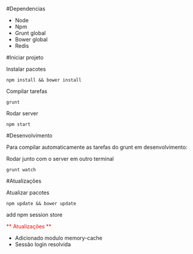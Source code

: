#Dependencias
<ul>
	<li>Node</li>
	<li>Npm</li>
	<li>Grunt global</li>
	<li>Bower global</li>
	<li>Redis</li>
</ul>

#Iniciar projeto
<p>Instalar pacotes</p>
<code>npm install && bower install</code>

<p>Compilar tarefas</p>
<code>grunt</code>

<p>Rodar server</p>
<code>npm start</code>

#Desenvolvimento

<p>Para compilar automaticamente as tarefas do grunt em desenvolvimento:</p>
<p>Rodar junto com o server em outro terminal</p>
<code>grunt watch</code>

#Atualizações 

<p>Atualizar pacotes</p>
<code>npm update && bower update</code>

<p>add npm session store</p>

<p style="color: red;" >** Atualizações **</p>

<ul>
	<li>Adicionado modulo memory-cache</li>
	<li>Sessão login resolvida</li>
</ul>
 
